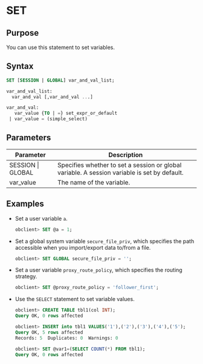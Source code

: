 # SET

## Purpose

You can use this statement to set variables.

## Syntax

```sql
SET [SESSION | GLOBAL] var_and_val_list;

var_and_val_list:
  var_and_val [,var_and_val ...]

var_and_val:
   var_value {TO | =} set_expr_or_default
 | var_value = (simple_select)
```

## Parameters

| Parameter | Description |
|-------------------|---------------------|
| SESSION \| GLOBAL | Specifies whether to set a session or global variable. A session variable is set by default.  |
| var_value | The name of the variable.  |

## Examples

* Set a user variable `a`.

   ```sql
   obclient> SET @a = 1;
   ```

* Set a global system variable `secure_file_priv`, which specifies the path accessible when you import/export data to/from a file.

   ```sql
   obclient> SET GLOBAL secure_file_priv = '';
   ```

* Set a user variable `proxy_route_policy`, which specifies the routing strategy.

   ```sql
   obclient> SET @proxy_route_policy = 'follower_first';
   ```

* Use the `SELECT` statement to set variable values.

   ```sql
   obclient> CREATE TABLE tbl1(col INT);
   Query OK, 0 rows affected

   obclient> INSERT into tbl1 VALUES('1'),('2'),('3'),('4'),('5');
   Query OK, 5 rows affected
   Records: 5  Duplicates: 0  Warnings: 0

   obclient> SET @var1=(SELECT COUNT(*) FROM tbl1);
   Query OK, 0 rows affected
   ```
